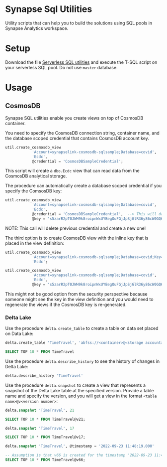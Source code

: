 # Synapse Sql Utilities

Utility scripts that can help you to build the solutions using SQL pools in Synapse Analytics workspace.

# Setup

Download the file [Serverless SQL utilities](serverless-sql-utilities.sql) and execute the T-SQL script on your serverless SQL pool. Do not use `master` database.

# Usage

## CosmosDB

Synapse SQL utilities enable you create views on top of CosmosDB container. 

You need to specify the CosmosDB connection string, container name, and the database scoped credential that contains CosmosDB account key.

```sql
util.create_cosmosdb_view 
			'Account=synapselink-cosmosdb-sqlsample;Database=covid',
			'Ecdc',
			@credential = 'CosmosDBSampleCredential';
```

This script will create a `dbo.Ecdc` view that can read data from the CosmosDB analytical storage.

The procedure can automatically create a database scoped credential if you specify the ComsosDB key:

```sql
util.create_cosmosdb_view 
			'Account=synapselink-cosmosdb-sqlsample;Database=covid',
			'Ecdc',
			@credential = 'CosmosDBSampleCredential',  --> This will drop previous credential to create a new one
			@key = 's5zarR2pT0JWH9k8roipnWxUYBegOuFGjJpSjGlR36y86cW0GQ6RaaG8kGjsRAQoWMw1QKTkkX8HQtFpJjC8Hg==';
```

NOTE: This call will delete previous credential and create a new one!

The third option is to create CosmosDB view with the inline key that is placed in the view definition:

```sql
util.create_cosmosdb_view 
			'Account=synapselink-cosmosdb-sqlsample;Database=covid;Key=s5zarR2pT0JWH9k8roipnWxUYBegOuFGjJpSjGlR36y86cW0GQ6RaaG8kGjsRAQoWMw1QKTkkX8HQtFpJjC8Hg==',
			'Ecdc';

util.create_cosmosdb_view 
			'Account=synapselink-cosmosdb-sqlsample;Database=covid',
			'Ecdc',
			@key = 's5zarR2pT0JWH9k8roipnWxUYBegOuFGjJpSjGlR36y86cW0GQ6RaaG8kGjsRAQoWMw1QKTkkX8HQtFpJjC8Hg==';
```

This might not be good option from the security perspective because someone might see the key in the view definition and you would need to regenerate the views
if the CosmosDB key is re-generated.

### Delta Lake

Use the procedure `delta.create_table` to create a table on data set placed on Data Lake:

```sql
delta.create_table 'TimeTravel', 'abfss://<container>@<storage account>.dfs.core.windows.net/time-travel'

SELECT TOP 10 * FROM TimeTravel
```

Use the procedure `delta.describe_history` to see the history of changes in Delta Lake:

```sql
delta.describe_history 'TimeTravel'
```

Use the procedure `delta.snapshot` to create a view that represents a snapshot of the Delta Lake table at the specified version. Provide a table name
and specify the version, and you will get a view in the format `<table name>@v<version number>`:

```sql
delta.snapshot 'TimeTravel', 21

SELECT TOP 10 * FROM TimeTravel@v21;

delta.snapshot 'TimeTravel', 17

SELECT TOP 10 * FROM TimeTravel@v17;

delta.snapshot 'TimeTravel', @timestamp = '2022-09-23 11:48:19.000'

-- Assumption is that v66 is created for the timestamp '2022-09-23 11:48:19.000'
SELECT TOP 10 * FROM TimeTravel@v66;

```
